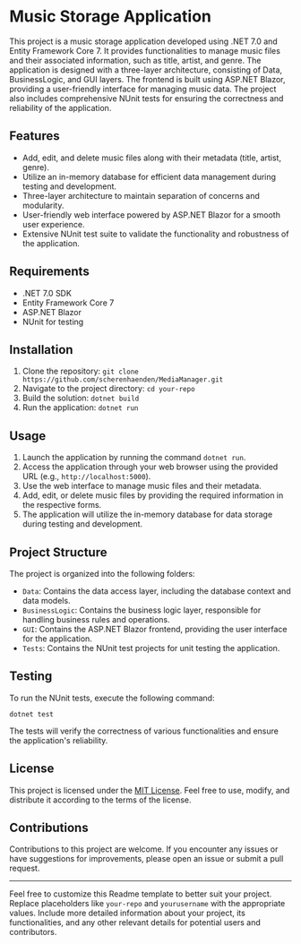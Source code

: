 
# Music Storage Application

This project is a music storage application developed using .NET 7.0 and Entity Framework Core 7. It provides functionalities to manage music files and their associated information, such as title, artist, and genre. The application is designed with a three-layer architecture, consisting of Data, BusinessLogic, and GUI layers. The frontend is built using ASP.NET Blazor, providing a user-friendly interface for managing music data. The project also includes comprehensive NUnit tests for ensuring the correctness and reliability of the application.

## Features

- Add, edit, and delete music files along with their metadata (title, artist, genre).
- Utilize an in-memory database for efficient data management during testing and development.
- Three-layer architecture to maintain separation of concerns and modularity.
- User-friendly web interface powered by ASP.NET Blazor for a smooth user experience.
- Extensive NUnit test suite to validate the functionality and robustness of the application.

## Requirements

- .NET 7.0 SDK
- Entity Framework Core 7
- ASP.NET Blazor
- NUnit for testing

## Installation

1. Clone the repository: `git clone https://github.com/scherenhaenden/MediaManager.git`
2. Navigate to the project directory: `cd your-repo`
3. Build the solution: `dotnet build`
4. Run the application: `dotnet run`

## Usage

1. Launch the application by running the command `dotnet run`.
2. Access the application through your web browser using the provided URL (e.g., `http://localhost:5000`).
3. Use the web interface to manage music files and their metadata.
4. Add, edit, or delete music files by providing the required information in the respective forms.
5. The application will utilize the in-memory database for data storage during testing and development.

## Project Structure

The project is organized into the following folders:

- `Data`: Contains the data access layer, including the database context and data models.
- `BusinessLogic`: Contains the business logic layer, responsible for handling business rules and operations.
- `GUI`: Contains the ASP.NET Blazor frontend, providing the user interface for the application.
- `Tests`: Contains the NUnit test projects for unit testing the application.

## Testing

To run the NUnit tests, execute the following command:

```
dotnet test
```

The tests will verify the correctness of various functionalities and ensure the application's reliability.

## License

This project is licensed under the [MIT License](LICENSE). Feel free to use, modify, and distribute it according to the terms of the license.

## Contributions

Contributions to this project are welcome. If you encounter any issues or have suggestions for improvements, please open an issue or submit a pull request.

---

Feel free to customize this Readme template to better suit your project. Replace placeholders like `your-repo` and `yourusername` with the appropriate values. Include more detailed information about your project, its functionalities, and any other relevant details for potential users and contributors.
